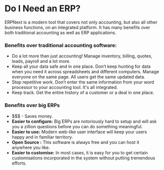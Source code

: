 
# Do I Need an ERP?



ERPNext is a modern tool that covers not only accounting, but also all other business functions, on an integrated platform. It has many benefits over both traditional accounting as well as ERP applications.

### Benefits over traditional accounting software:

* Do a lot more than just accounting! Manage inventory, billing, quotes, leads, payroll and a lot more.
* Keep all your data safe and in one place. Don’t keep hunting for data when you need it across spreadsheets and different computers. Manage everyone on the same page. All users get the same updated data.
* Stop repetitive work. Don’t enter the same information from your word processor to your accounting tool. It's all integrated.
* Keep track. Get the entire history of a customer or a deal in one place.

### Benefits over big ERPs

* $$$ - Saves money.
* **Easier to configure:** Big ERPs are notoriously hard to setup and will ask you a zillion questions before you can do something meaningful.
* **Easier to use:** Modern web-like user interface will keep your users happy and in familiar territory.
* **Open Source :** This software is always free and you can host it anywhere you like.
* **Easier to customise:** In most cases, it is easy for you to get certain customisations incorporated in the system without putting tremendous efforts.



